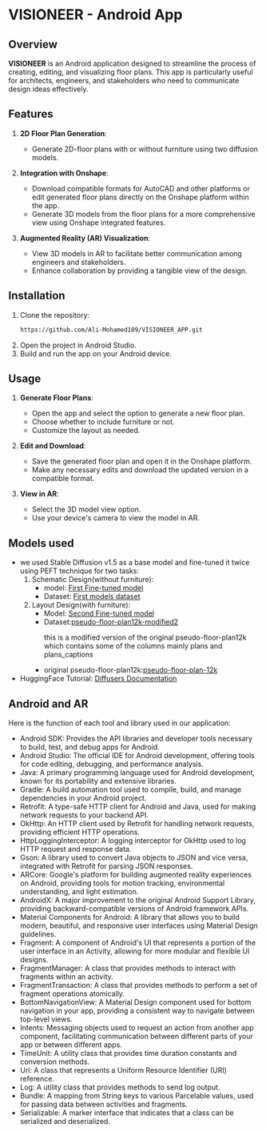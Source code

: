 # VISIONEER - Android App

## Overview
**VISIONEER** is an Android application designed to streamline the process of creating, editing, and visualizing floor plans. This app is particularly useful for architects, engineers, and stakeholders who need to communicate design ideas effectively.

## Features
1. **2D Floor Plan Generation**:
   - Generate 2D-floor plans with or without furniture using two diffusion models.

2. **Integration with Onshape**:
   - Download compatible formats for AutoCAD and other platforms or edit generated floor plans directly on the Onshape platform within the app.
   - Generate 3D models from the floor plans for a more comprehensive view using Onshape integrated features.

3. **Augmented Reality (AR) Visualization**:
   - View 3D models in AR to facilitate better communication among engineers and stakeholders.
   - Enhance collaboration by providing a tangible view of the design.

## Installation
1. Clone the repository:
   ```bash
   https://github.com/Ali-Mohamed109/VISIONEER_APP.git
   ```
2. Open the project in Android Studio.
3. Build and run the app on your Android device.

## Usage
1. **Generate Floor Plans**:
   - Open the app and select the option to generate a new floor plan.
   - Choose whether to include furniture or not.
   - Customize the layout as needed.

2. **Edit and Download**:
   - Save the generated floor plan and open it in the Onshape platform.
   - Make any necessary edits and download the updated version in a compatible format.

3. **View in AR**:
   - Select the 3D model view option.
   - Use your device's camera to view the model in AR.

## Models used
   - we used Stable Diffusion v1.5 as a base model and fine-tuned it twice using PEFT technique for two tasks:
      1. Schematic Design(without furniture):
           - model: <a href="https://huggingface.co/OmarAmir2001/visioneer5-0">First Fine-tuned model</a> 
           - Dataset: <a href="https://huggingface.co/datasets/OmarAmir2001/visioneer-dataset-with-no-text">First models dataset</a>
      2. Layout Design(with furniture):
         - Model: <a href="https://huggingface.co/Ahmed167/visioneer-v2">Second Fine-tuned model</a> 
         - Dataset:<a href="https://huggingface.co/datasets/OmarAmir2001/pseudo-floor-plan12k-modified2">pseudo-floor-plan12k-modified2</a>
            <p>this is a modified version of the original pseudo-floor-plan12k which contains some of the columns mainly plans and plans_captions</p>
         - original pseudo-floor-plan12k:<a href="https://huggingface.co/datasets/zimhe/pseudo-floor-plan-12k">pseudo-floor-plan-12k</a>
   - HuggingFace Tutorial: <a href="https://huggingface.co/docs/diffusers/index"> Diffusers Documentation</a>

   ## Android and AR
  Here is the function of each tool and library used in our application:

   - Android SDK: Provides the API libraries and developer tools necessary to build, test, and debug apps for Android.
   - Android Studio: The official IDE for Android development, offering tools for code editing, debugging, and performance analysis.
   - Java: A primary programming language used for Android development, known for its portability and extensive libraries.
   - Gradle: A build automation tool used to compile, build, and manage dependencies in your Android project.
   - Retrofit: A type-safe HTTP client for Android and Java, used for making network requests to your backend API.
   - OkHttp: An HTTP client used by Retrofit for handling network requests, providing efficient HTTP operations.
   - HttpLoggingInterceptor: A logging interceptor for OkHttp used to log HTTP request and response data.
   - Gson: A library used to convert Java objects to JSON and vice versa, integrated with Retrofit for parsing JSON responses.
   - ARCore: Google's platform for building augmented reality experiences on Android, providing tools for motion tracking, environmental understanding, and light estimation.
   - AndroidX: A major improvement to the original Android Support Library, providing backward-compatible versions of Android framework APIs.
   - Material Components for Android: A library that allows you to build modern, beautiful, and responsive user interfaces using Material Design guidelines.
   - Fragment: A component of Android's UI that represents a portion of the user interface in an Activity, allowing for more modular and flexible UI designs.
   - FragmentManager: A class that provides methods to interact with fragments within an activity.
   - FragmentTransaction: A class that provides methods to perform a set of fragment operations atomically.
   - BottomNavigationView: A Material Design component used for bottom navigation in your app, providing a consistent way to navigate between top-level views.
   - Intents: Messaging objects used to request an action from another app component, facilitating communication between different parts of your app or between different apps.
   - TimeUnit: A utility class that provides time duration constants and conversion methods.
   - Uri: A class that represents a Uniform Resource Identifier (URI) reference.
   - Log: A utility class that provides methods to send log output.
   - Bundle: A mapping from String keys to various Parcelable values, used for passing data between activities and fragments.
   - Serializable: A marker interface that indicates that a class can be serialized and deserialized.

   
